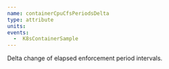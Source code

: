 ```yaml
---
name: containerCpuCfsPeriodsDelta
type: attribute
units: 
events:
  -  K8sContainerSample
---
```


Delta change of elapsed enforcement period intervals.